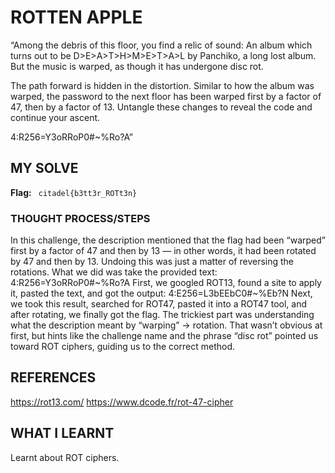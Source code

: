 # ROTTEN APPLE
“Among the debris of this floor, you find a relic of sound: An album which turns out to be D>E>A>T>H>M>E>T>A>L by Panchiko, a long 
lost album. But the music is warped, as though it has undergone disc rot.

The path forward is hidden in the distortion. Similar to how the album was warped, the password to the next floor has been warped 
first by a factor of 47, then by a factor of 13. Untangle these changes to reveal the code and continue your ascent.

4:R256=Y3oRRoP0#~%Ro?A” 

## MY SOLVE
**Flag:** ` citadel{b3tt3r_ROTt3n}`

### THOUGHT PROCESS/STEPS
In this challenge, the description mentioned that the flag had been “warped” first by a factor of 47 and then by 13 — in other 
words, it had been rotated by 47 and then by 13. Undoing this was just a matter of reversing the rotations.
What we did was take the provided text:
4:R256=Y3oRRoP0#~%Ro?A
First, we googled ROT13, found a site to apply it, pasted the text, and got the output:
4:E256=L3bEEbC0#~%Eb?N
Next, we took this result, searched for ROT47, pasted it into a ROT47 tool, and after rotating, we finally got the flag.
The trickiest part was understanding what the description meant by “warping” → rotation. That wasn’t obvious at first, but hints 
like the challenge name and the phrase “disc rot” pointed us toward ROT ciphers, guiding us to the correct method.

## REFERENCES 
https://rot13.com/
https://www.dcode.fr/rot-47-cipher

## WHAT I LEARNT 
Learnt about ROT ciphers.

